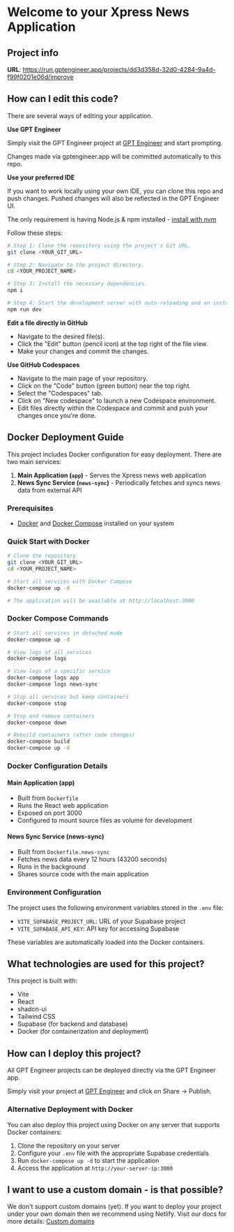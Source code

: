 
# Welcome to your Xpress News Application

## Project info

**URL**: https://run.gptengineer.app/projects/dd3d358d-32d0-4284-9a4d-f99f0201e06d/improve

## How can I edit this code?

There are several ways of editing your application.

**Use GPT Engineer**

Simply visit the GPT Engineer project at [GPT Engineer](https://gptengineer.app/projects/dd3d358d-32d0-4284-9a4d-f99f0201e06d/improve) and start prompting.

Changes made via gptengineer.app will be committed automatically to this repo.

**Use your preferred IDE**

If you want to work locally using your own IDE, you can clone this repo and push changes. Pushed changes will also be reflected in the GPT Engineer UI.

The only requirement is having Node.js & npm installed - [install with nvm](https://github.com/nvm-sh/nvm#installing-and-updating)

Follow these steps:

```sh
# Step 1: Clone the repository using the project's Git URL.
git clone <YOUR_GIT_URL>

# Step 2: Navigate to the project directory.
cd <YOUR_PROJECT_NAME>

# Step 3: Install the necessary dependencies.
npm i

# Step 4: Start the development server with auto-reloading and an instant preview.
npm run dev
```

**Edit a file directly in GitHub**

- Navigate to the desired file(s).
- Click the "Edit" button (pencil icon) at the top right of the file view.
- Make your changes and commit the changes.

**Use GitHub Codespaces**

- Navigate to the main page of your repository.
- Click on the "Code" button (green button) near the top right.
- Select the "Codespaces" tab.
- Click on "New codespace" to launch a new Codespace environment.
- Edit files directly within the Codespace and commit and push your changes once you're done.

## Docker Deployment Guide

This project includes Docker configuration for easy deployment. There are two main services:

1. **Main Application (`app`)** - Serves the Xpress news web application
2. **News Sync Service (`news-sync`)** - Periodically fetches and syncs news data from external API

### Prerequisites

- [Docker](https://docs.docker.com/get-docker/) and [Docker Compose](https://docs.docker.com/compose/install/) installed on your system

### Quick Start with Docker

```sh
# Clone the repository
git clone <YOUR_GIT_URL>
cd <YOUR_PROJECT_NAME>

# Start all services with Docker Compose
docker-compose up -d

# The application will be available at http://localhost:3000
```

### Docker Compose Commands

```sh
# Start all services in detached mode
docker-compose up -d

# View logs of all services
docker-compose logs

# View logs of a specific service
docker-compose logs app
docker-compose logs news-sync

# Stop all services but keep containers
docker-compose stop

# Stop and remove containers
docker-compose down

# Rebuild containers (after code changes)
docker-compose build
docker-compose up -d
```

### Docker Configuration Details

#### Main Application (app)
- Built from `Dockerfile`
- Runs the React web application
- Exposed on port 3000
- Configured to mount source files as volume for development

#### News Sync Service (news-sync)
- Built from `Dockerfile.news-sync`
- Fetches news data every 12 hours (43200 seconds)
- Runs in the background
- Shares source code with the main application

### Environment Configuration

The project uses the following environment variables stored in the `.env` file:

- `VITE_SUPABASE_PROJECT_URL`: URL of your Supabase project
- `VITE_SUPABASE_API_KEY`: API key for accessing Supabase

These variables are automatically loaded into the Docker containers.

## What technologies are used for this project?

This project is built with:

- Vite
- React
- shadcn-ui
- Tailwind CSS
- Supabase (for backend and database)
- Docker (for containerization and deployment)

## How can I deploy this project?

All GPT Engineer projects can be deployed directly via the GPT Engineer app.

Simply visit your project at [GPT Engineer](https://gptengineer.app/projects/dd3d358d-32d0-4284-9a4d-f99f0201e06d/improve) and click on Share -> Publish.

### Alternative Deployment with Docker

You can also deploy this project using Docker on any server that supports Docker containers:

1. Clone the repository on your server
2. Configure your `.env` file with the appropriate Supabase credentials
3. Run `docker-compose up -d` to start the application
4. Access the application at `http://your-server-ip:3000`

## I want to use a custom domain - is that possible?

We don't support custom domains (yet). If you want to deploy your project under your own domain then we recommend using Netlify. Visit our docs for more details: [Custom domains](https://docs.gptengineer.app/tips-tricks/custom-domain/)

